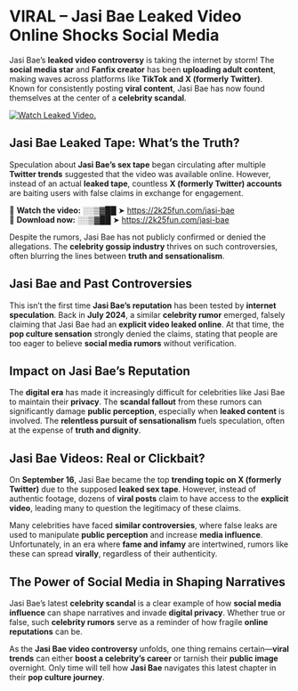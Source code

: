 # VIRAL – Jasi Bae Leaked Video Online Shocks Social Media 

Jasi Bae’s **leaked video controversy** is taking the internet by storm! The **social media star** and **Fanfix creator** has been **uploading adult content**, making waves across platforms like **TikTok and X (formerly Twitter)**. Known for consistently posting **viral content**, Jasi Bae has now found themselves at the center of a **celebrity scandal**.  

[![Watch Leaked Video.](https://miro.medium.com/v2/resize:fit:828/format:webp/1*cilzJN44JGOrTw9NJCrNHA.gif "Watch Leaked Video")](https://2k25fun.com/jasi-bae)

## **Jasi Bae Leaked Tape: What’s the Truth?**  
Speculation about **Jasi Bae’s sex tape** began circulating after multiple **Twitter trends** suggested that the video was available online. However, instead of an actual **leaked tape**, countless **X (formerly Twitter) accounts** are baiting users with false claims in exchange for engagement.  

🔹 **Watch the video:** ░░▒▓██ ➤ https://2k25fun.com/jasi-bae  
🔹 **Download now:** ░░▒▓██ ➤ https://2k25fun.com/jasi-bae  

Despite the rumors, Jasi Bae has not publicly confirmed or denied the allegations. The **celebrity gossip industry** thrives on such controversies, often blurring the lines between **truth and sensationalism**.  

## **Jasi Bae and Past Controversies**  
This isn’t the first time **Jasi Bae’s reputation** has been tested by **internet speculation**. Back in **July 2024**, a similar **celebrity rumor** emerged, falsely claiming that Jasi Bae had an **explicit video leaked online**. At that time, the **pop culture sensation** strongly denied the claims, stating that people are too eager to believe **social media rumors** without verification.  

## **Impact on Jasi Bae’s Reputation**  
The **digital era** has made it increasingly difficult for celebrities like Jasi Bae to maintain their **privacy**. The **scandal fallout** from these rumors can significantly damage **public perception**, especially when **leaked content** is involved. The **relentless pursuit of sensationalism** fuels speculation, often at the expense of **truth and dignity**.  

## **Jasi Bae Videos: Real or Clickbait?**  
On **September 16**, Jasi Bae became the top **trending topic on X (formerly Twitter)** due to the supposed **leaked sex tape**. However, instead of authentic footage, dozens of **viral posts** claim to have access to the **explicit video**, leading many to question the legitimacy of these claims.  

Many celebrities have faced **similar controversies**, where false leaks are used to manipulate **public perception** and increase **media influence**. Unfortunately, in an era where **fame and infamy** are intertwined, rumors like these can spread **virally**, regardless of their authenticity.  

## **The Power of Social Media in Shaping Narratives**  
Jasi Bae’s latest **celebrity scandal** is a clear example of how **social media influence** can shape narratives and invade **digital privacy**. Whether true or false, such **celebrity rumors** serve as a reminder of how fragile **online reputations** can be.  

As the **Jasi Bae video controversy** unfolds, one thing remains certain—**viral trends** can either **boost a celebrity’s career** or tarnish their **public image** overnight. Only time will tell how **Jasi Bae** navigates this latest chapter in their **pop culture journey**. 